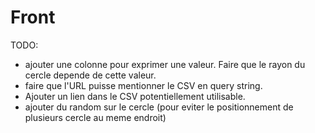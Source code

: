 # Front

TODO:

- ajouter une colonne pour exprimer une valeur. Faire que le rayon du cercle depende de cette valeur.
- faire que l'URL puisse mentionner le CSV en query string.
- Ajouter un lien dans le CSV potentiellement utilisable.
- ajouter du random sur le cercle (pour eviter le positionnement de plusieurs cercle au meme endroit)
